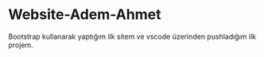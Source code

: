 # Website-Adem-Ahmet
Bootstrap kullanarak yaptığım ilk sitem ve vscode üzerinden pushladığım ilk projem.
